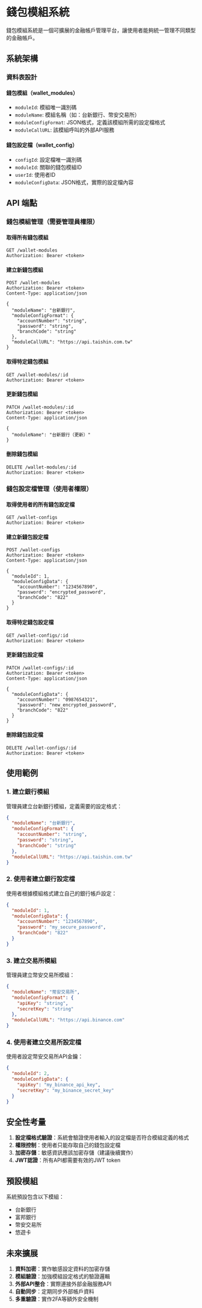 # 錢包模組系統

錢包模組系統是一個可擴展的金融帳戶管理平台，讓使用者能夠統一管理不同類型的金融帳戶。

## 系統架構

### 資料表設計

#### 錢包模組（wallet_modules）
- `moduleId`: 模組唯一識別碼
- `moduleName`: 模組名稱（如：台新銀行、幣安交易所）
- `moduleConfigFormat`: JSON格式，定義該模組所需的設定檔格式
- `moduleCallURL`: 該模組呼叫的外部API服務

#### 錢包設定檔（wallet_config）
- `configId`: 設定檔唯一識別碼
- `moduleId`: 關聯的錢包模組ID
- `userId`: 使用者ID
- `moduleConfigData`: JSON格式，實際的設定檔內容

## API 端點

### 錢包模組管理（需要管理員權限）

#### 取得所有錢包模組
```http
GET /wallet-modules
Authorization: Bearer <token>
```

#### 建立新錢包模組
```http
POST /wallet-modules
Authorization: Bearer <token>
Content-Type: application/json

{
  "moduleName": "台新銀行",
  "moduleConfigFormat": {
    "accountNumber": "string",
    "password": "string",
    "branchCode": "string"
  },
  "moduleCallURL": "https://api.taishin.com.tw"
}
```

#### 取得特定錢包模組
```http
GET /wallet-modules/:id
Authorization: Bearer <token>
```

#### 更新錢包模組
```http
PATCH /wallet-modules/:id
Authorization: Bearer <token>
Content-Type: application/json

{
  "moduleName": "台新銀行（更新）"
}
```

#### 刪除錢包模組
```http
DELETE /wallet-modules/:id
Authorization: Bearer <token>
```

### 錢包設定檔管理（使用者權限）

#### 取得使用者的所有錢包設定檔
```http
GET /wallet-configs
Authorization: Bearer <token>
```

#### 建立新錢包設定檔
```http
POST /wallet-configs
Authorization: Bearer <token>
Content-Type: application/json

{
  "moduleId": 1,
  "moduleConfigData": {
    "accountNumber": "1234567890",
    "password": "encrypted_password",
    "branchCode": "822"
  }
}
```

#### 取得特定錢包設定檔
```http
GET /wallet-configs/:id
Authorization: Bearer <token>
```

#### 更新錢包設定檔
```http
PATCH /wallet-configs/:id
Authorization: Bearer <token>
Content-Type: application/json

{
  "moduleConfigData": {
    "accountNumber": "0987654321",
    "password": "new_encrypted_password",
    "branchCode": "822"
  }
}
```

#### 刪除錢包設定檔
```http
DELETE /wallet-configs/:id
Authorization: Bearer <token>
```

## 使用範例

### 1. 建立銀行模組
管理員建立台新銀行模組，定義需要的設定格式：
```json
{
  "moduleName": "台新銀行",
  "moduleConfigFormat": {
    "accountNumber": "string",
    "password": "string",
    "branchCode": "string"
  },
  "moduleCallURL": "https://api.taishin.com.tw"
}
```

### 2. 使用者建立銀行設定檔
使用者根據模組格式建立自己的銀行帳戶設定：
```json
{
  "moduleId": 1,
  "moduleConfigData": {
    "accountNumber": "1234567890",
    "password": "my_secure_password",
    "branchCode": "822"
  }
}
```

### 3. 建立交易所模組
管理員建立幣安交易所模組：
```json
{
  "moduleName": "幣安交易所",
  "moduleConfigFormat": {
    "apiKey": "string",
    "secretKey": "string"
  },
  "moduleCallURL": "https://api.binance.com"
}
```

### 4. 使用者建立交易所設定檔
使用者設定幣安交易所API金鑰：
```json
{
  "moduleId": 2,
  "moduleConfigData": {
    "apiKey": "my_binance_api_key",
    "secretKey": "my_binance_secret_key"
  }
}
```

## 安全性考量

1. **設定檔格式驗證**：系統會驗證使用者輸入的設定檔是否符合模組定義的格式
2. **權限控制**：使用者只能存取自己的錢包設定檔
3. **加密存儲**：敏感資訊應該加密存儲（建議後續實作）
4. **JWT認證**：所有API都需要有效的JWT token

## 預設模組

系統預設包含以下模組：
- 台新銀行
- 富邦銀行
- 幣安交易所
- 悠遊卡

## 未來擴展

1. **資料加密**：實作敏感設定資料的加密存儲
2. **模組驗證**：加強模組設定格式的驗證邏輯
3. **外部API整合**：實際連接外部金融服務API
4. **自動同步**：定期同步外部帳戶資料
5. **多重驗證**：實作2FA等額外安全機制
